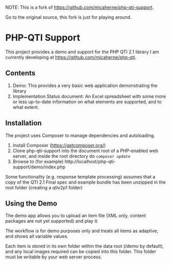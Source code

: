 NOTE: This is a fork of https://github.com/micaherne/php-qti-support.

Go to the original source, this fork is just for playing around.  


PHP-QTI Support
===============

This project provides a demo and support for the PHP QTI 2.1 library I am currently developing at https://github.com/micaherne/php-qti.

Contents
--------

1. Demo: This provides a very basic web application demonstrating the library
2. Implementation Status document: An Excel spreadsheet with some more or less up-to-date information on what elements are supported, and to what extent.

Installation
------------

The project uses Composer to manage dependencies and autoloading.

1. Install Composer (https://getcomposer.org/)
2. Clone php-qti-support into the document root of a PHP-enabled web server, and inside the root directory do `composer update`
3. Browse to (for example) http://localhost/php-qti-support/demo/index.php

Some functionality (e.g. response template processing) assumes that a copy of the QTI 2.1 Final spec and example bundle
has been unzipped in the root folder (creating a qtiv2p1 folder)

Using the Demo
--------------

The demo app allows you to upload an item file (XML only, content packages are not yet supported) and play it.

The workflow is for demo purposes only and treats all items as adaptive, and shows all variable values.

Each item is stored in its own folder within the data root (/demo by default), and any local images required
can be copied into this folder. This folder must be writable by your web server process.
